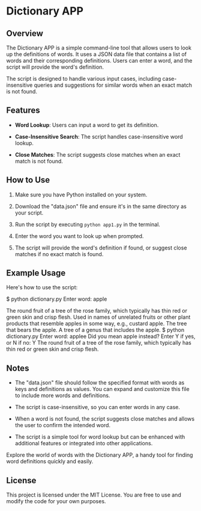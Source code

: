 # Dictionary APP

## Overview

The Dictionary APP is a simple command-line tool that allows users to look up the definitions of words. It uses a JSON data file that contains a list of words and their corresponding definitions. Users can enter a word, and the script will provide the word's definition.

The script is designed to handle various input cases, including case-insensitive queries and suggestions for similar words when an exact match is not found.

## Features

- **Word Lookup**: Users can input a word to get its definition.

- **Case-Insensitive Search**: The script handles case-insensitive word lookup.

- **Close Matches**: The script suggests close matches when an exact match is not found.

## How to Use

1. Make sure you have Python installed on your system.

2. Download the "data.json" file and ensure it's in the same directory as your script.

3. Run the script by executing `python app1.py` in the terminal.

4. Enter the word you want to look up when prompted.

5. The script will provide the word's definition if found, or suggest close matches if no exact match is found.

## Example Usage

Here's how to use the script:

$ python dictionary.py
Enter word: apple

The round fruit of a tree of the rose family, which typically has thin red or green skin and crisp flesh.
Used in names of unrelated fruits or other plant products that resemble apples in some way, e.g., custard apple.
The tree that bears the apple.
A tree of a genus that includes the apple.
$ python dictionary.py
Enter word: applee
Did you mean apple instead? Enter Y if yes, or N if no: Y
The round fruit of a tree of the rose family, which typically has thin red or green skin and crisp flesh.

## Notes

- The "data.json" file should follow the specified format with words as keys and definitions as values. You can expand and customize this file to include more words and definitions.

- The script is case-insensitive, so you can enter words in any case.

- When a word is not found, the script suggests close matches and allows the user to confirm the intended word.

- The script is a simple tool for word lookup but can be enhanced with additional features or integrated into other applications.

Explore the world of words with the Dictionary APP, a handy tool for finding word definitions quickly and easily.

## License

This project is licensed under the MIT License. You are free to use and modify the code for your own purposes.
